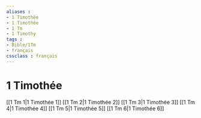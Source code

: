 ```yaml
---
aliases : 
- 1 Timothée
- 1 Timothée
- 1 Tm
- 1 Timothy
tags : 
- Bible/1Tm
- français
cssclass : français
---
```


# 1 Timothée

[[1 Tm 1|1 Timothée 1]]
[[1 Tm 2|1 Timothée 2]]
[[1 Tm 3|1 Timothée 3]]
[[1 Tm 4|1 Timothée 4]]
[[1 Tm 5|1 Timothée 5]]
[[1 Tm 6|1 Timothée 6]]
